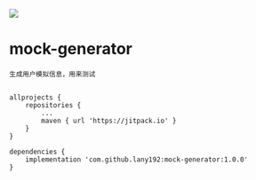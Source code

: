 [![](https://jitpack.io/v/lany192/mock-generator.svg)](https://jitpack.io/#lany192/mock-generator)
# mock-generator

    生成用户模拟信息，用来测试


	allprojects {
		repositories {
			...
			maven { url 'https://jitpack.io' }
		}
	}
    
	dependencies {
		implementation 'com.github.lany192:mock-generator:1.0.0'
	}
